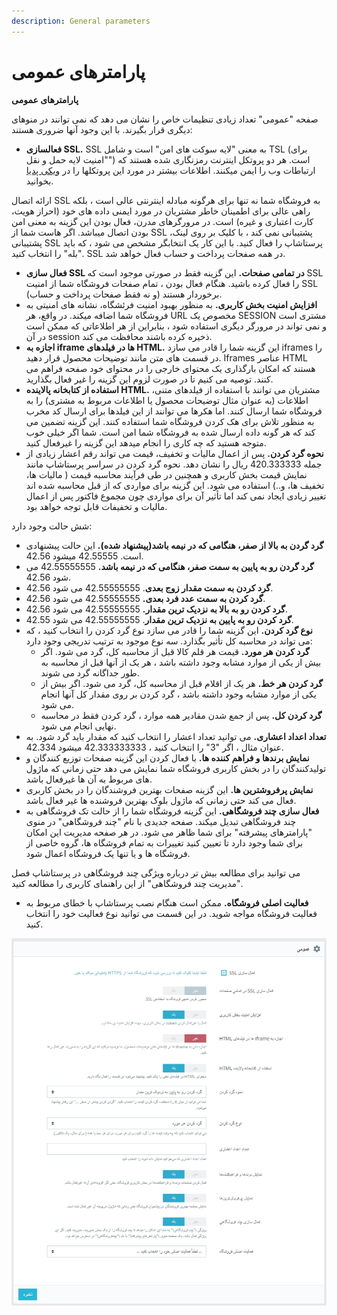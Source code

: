 ```yaml
---
description: General parameters
---
```


# پارامترهای عمومی

**پارامترهای عمومی**

صفحه "عمومی" تعداد زیادی تنظیمات خاص را نشان می دهد که نمی توانند در منوهای دیگری قرار بگیرند. با این وجود آنها ضروری هستند:

* **فعالسازی SSL.** SSL به معنی "لایه سوکت های امن" است و شامل TSL \(برای "امنیت لایه حمل و نقل"\) است. هر دو پروتکل اینترنت رمزنگاری شده هستند که ارتباطات وب را ایمن میکنند. اطلاعات بیشتر در مورد این پروتکلها را در [ویکی پدیا](http://en.wikipedia.org/wiki/Secure_Sockets_Layer) بخوانید.

ارائه اتصال SSL به فروشگاه شما نه تنها برای هرگونه مبادله اینترنتی عالی است ، بلکه راهی عالی برای اطمینان خاطر مشتریان در مورد ایمنی داده های خود \(احراز هویت، کارت اعتباری و غیره\) است. در مرورگرهای مدرن، فعال بودن این گزینه به معنی امن بودن اتصال میباشد. اگر هاست شما از SSL پشتیبانی نمی کند ، با کلیک بر روی لینک، پشتیبانی SSL پرستاشاپ را فعال کنید. با این کار یک انتخابگر مشخص می شود ، که باید "بله" را انتخاب کنید. SSL در همه صفحات پرداخت و حساب فعال خواهد شد.

* **فعال سازی SSL در تمامی صفحات.** این گزینه فقط در صورتی موجود است که SSL را فعال کرده باشید. هنگام فعال بودن ، تمام صفحات فروشگاه شما از امنیت SSL برخوردار هستند \(و نه فقط صفحات پرداخت و حساب\).
* **افزایش امنیت بخش کاربری.** به منظور بهبود امنیت فرئشگاه، نشانه های امنیتی به فروشگاه شما اضافه میکند. در واقع، هر URL مخصوص یک SESSION مشتری است و نمی تواند در مرورگر دیگری استفاده شود ، بنابراین از هر اطلاعاتی که ممکن است در آن session ذخیره کرده باشند محافظت می کند.
* **اجازه به iframe ها در فیلدهای HTML.** این گزینه شما را قادر می سازد iframes را در قسمت های متن مانند توضیحات محصول قرار دهید. Iframes عناصر HTML هستند که امکان بارگذاری یک محتوای خارجی را در محتوای خود صفحه فراهم می کنند. توصیه می کنیم تا در صورت لزوم این گزینه را غیر فعال بگذارید.
* **استفاده از کتابخانه پالاینده HTML.** مشتریان می توانند با استفاده از فیلدهای متنی، اطلاعات \(به عنوان مثال توضیحات محصول یا اطلاعات مربوط به مشتری\) را به فروشگاه شما ارسال کنند. اما هکرها می توانند از این فیلدها برای ارسال کد مخرب به منظور تلاش برای هک کردن فروشگاه شما استفاده کنند. این گزینه تضمین می کند که هر گونه داده ارسال شده به فروشگاه شما امن است. شما اگر خیلی خوب متوجه هستید که چه کاری را انجام میدهد این گزینه را غیرفعال کنید.
* **نحوه گرد کردن.** پس از اعمال مالیات و تخفیف، قیمت می تواند رقم اعشار زیادی از جمله 420.333333 ریال را نشان دهد. نحوه گرد کردن در سراسر پرستاشاپ مانند نمایش قیمت بخش کاربری و همچنین در طی فرآیند محاسبه قیمت \( مالیات ها، تخفیف ها، و..\) استفاده می شود. این گزینه برای مواردی که از قبل محاسبه شده اند تغییر زیادی ایجاد نمی کند اما تأثیر آن برای مواردی چون مجموع فاکتور پس از اعمال مالیات و تخفیفات قابل توجه خواهد بود.

شش حالت وجود دارد:

* **گرد گردن به بالا از صفر، هنگامی که در نیمه باشد\(پیشنهاد شده\).** این حالت پیشنهادی است. 42.55555 میشود 42.56.
* **گرد گردن رو به پایین به سمت صفر، هنگامی که در نیمه باشد.** 42.55555555 می شود 42.56.
* **گرد کردن به سمت مقدار زوج بعدی**. 42.55555555 می شود 42.56.
* **گرد کردن به سمت عدد فرد بعدی.** 42.55555555 می شود 42.56.
* **گرد کردن رو به بالا به نزدیک ترین مقدار.** 42.55555555 می شود 42.56.
* **گرد کردن رو به پایین به نزدیک ترین مقدار**. 42.55555555 می شود 42.55.
* **نوع گرد کردن.** این گزینه شما را قادر می سازد نوع گرد کردن را انتخاب کنید ، که می تواند در محاسبه کل تأثیر بگذارد. سه نوع موجود به ترتیب تدریجی وجود دارد:
  * **گرد کردن هر مورد.** قیمت هر قلم کالا قبل از محاسبه کل، گرد می شود. اگر بیش از یکی از موارد مشابه وجود داشته باشد ، هر یک از آنها قبل از محاسبه به طور جداگانه گرد می شوند.
  * **گرد کردن هر خط.** هر یک از اقلام قبل از محاسبه کل، گرد می شود. اگر بیش از یکی از موارد مشابه وجود داشته باشد ، گرد کردن بر روی مقدار کل آنها انجام می شود.
  * **گرد کردن کل.** پس از جمع شدن مقادیر همه موارد ، گرد کردن فقط در محاسبه نهایی انجام می شود.
* **تعداد اعداد اعشاری.** می توانید تعداد اعشار را انتخاب کنید که مقدار باید گرد شود. به عنوان مثال ، اگر "3" را انتخاب کنید ، 42.333333333 میشود 42.334.
* **نمایش برندها و فراهم کننده ها.** با فعال کردن این گزینه صفحات توزیع کنندگان و تولیدکنندگان را در بخش کاربری فروشگاه شما نمایش می دهد حتی زمانی که ماژول های مربوط به آن ها غیرفعال باشد.
* **نمایش پرفروشترین ها.** این گزینه صفحات بهترین فروشندگان را در بخش کاربری فعال می کند حتی زمانی که ماژول بلوک بهترین فروشنده ها غیر فعال باشد.
* **فعال سازی چند فروشگاهی.** این گزینه فروشگاه شما را از حالت تک فروشگاهی به چند فروشگاهی تبدیل میکند. صفحه جدیدی با نام "چند فروشگاهی" در منوی "پارامترهای پیشرفته" برای شما ظاهر می شود. در هر صفحه مدیریت این امکان برای شما وجود دارد تا تعیین کنید تغییرات به تمام فروشگاه ها، گروه خاصی از فروشگاه ها و یا تنها یک فروشگاه اعمال شود.

می توانید برای مطالعه بیش تر درباره ویژگی چند فروشگاهی در پرستاشاپ فصل "مدیریت چند فروشگاهی" از این راهنمای کاربری را مطالعه کنید.

* **فعالیت اصلی فروشگاه.** ممکن است هنگام نصب پرستاشاپ با خطای مربوط به فعالیت فروشگاه مواجه شوید. در این قسمت می توانید نوع فعالیت خود را انتخاب کنید.

![](../../../../.gitbook/assets/0%20%2856%29.png)

